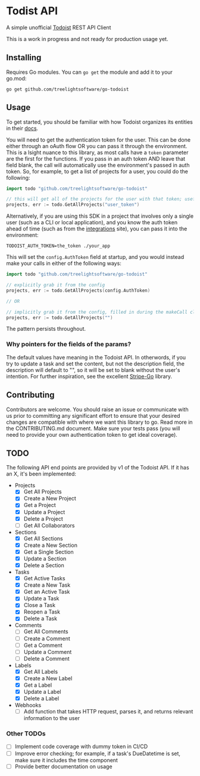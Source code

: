 # Todist API

A simple unofficial [Todoist](https://todoist.com/) REST API Client

This is a work in progress and not ready for production usage yet.

## Installing

Requires Go modules. You can `go get` the module and add it to your go.mod:

`go get github.com/treelightsoftware/go-todoist`

## Usage

To get started, you should be familiar with how Todoist organizes its entities in their [docs](https://developer.todoist.com/rest/v1/#overview).

You will need to get the authentication token for the user. This can be done either through an oAuth flow OR you can pass it through the environment. This is a lsight nuance to this library, as most calls have a `token` parameter are the first for the functions. If you pass in an auth token AND leave that field blank, the call will automatically use the environment's passed in auth token. So, for example, to get a list of projects for a user, you could do the following:

```go
import todo "github.com/treelightsoftware/go-todoist"

// this will get all of the projects for the user with that token; useful if you have multiple users on your integration
projects, err := todo.GetAllProjects("user_token")
```

Alternatively, if you are using this SDK in a project that involves only a single user (such as a CLI or local application), and you know the auth token ahead of time (such as from the [integrations](https://todoist.com/prefs/integrations) site), you can pass it into the environment:

`TODOIST_AUTH_TOKEN=the_token ./your_app`

This will set the `config.AuthToken` field at startup, and you would instead make your calls in either of the following ways:

```go
import todo "github.com/treelightsoftware/go-todoist"

// explicitly grab it from the config
projects, err := todo.GetAllProjects(config.AuthToken)

// OR

// implicitly grab it from the config, filled in during the makeCall client function invocation
projects, err := todo.GetAllProjects("")

```

The pattern persists throughout.

### Why pointers for the fields of the params?

The default values have meaning in the Todoist API. In otherwords, if you try to update a task and set the content, but not the description field,
the description will default to "", so it will be set to blank without the user's intention. For further inspiration, see the excellent [Stripe-Go](https://github.com/stripe/stripe-go/) library.

## Contributing

Contributors are welcome. You should raise an issue or communicate with us prior to committing any significant effort to ensure that your desired changes are compatible with where we want this library to go. Read more in the CONTRIBUTING.md document. Make sure your tests pass (you will need to provide your own authentication token to get ideal coverage).

## TODO

The following API end points are provided by v1 of the Todoist API. If it has an X, it's been implemented:

- Projects
  - [X] Get All Projects
  - [X] Create a New Project
  - [X] Get a Project
  - [X] Update a Project
  - [X] Delete a Project
  - [ ] Get All Collaborators
- Sections
  - [X] Get All Sections
  - [X] Create a New Section
  - [X] Get a Single Section
  - [X] Update a Section
  - [X] Delete a Section
- Tasks
  - [X] Get Active Tasks
  - [X] Create a New Task
  - [X] Get an Active Task
  - [X] Update a Task
  - [X] Close a Task
  - [X] Reopen a Task
  - [X] Delete a Task
- Comments
  - [ ] Get All Comments
  - [ ] Create a Comment
  - [ ] Get a Comment
  - [ ] Update a Comment
  - [ ] Delete a Comment
- Labels
  - [X] Get All Labels
  - [X] Create a New Label
  - [X] Get a Label
  - [X] Update a Label
  - [X] Delete a Label
- Webhooks
  - [ ] Add function that takes HTTP request, parses it, and returns relevant information to the user

### Other TODOs

- [ ] Implement code coverage with dummy token in CI/CD
- [ ] Improve error checking; for example, if a task's DueDatetime is set, make sure it includes the time component
- [ ] Provide better documentation on usage
